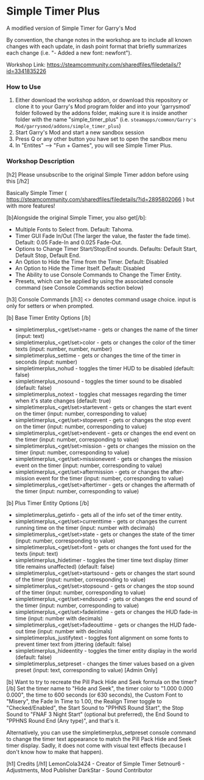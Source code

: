 # Simple Timer Plus
A modified version of Simple Timer for Garry's Mod

By convention, the change notes in the workshop are to include all known changes with each update, in dash point format that briefly summarizes each change (i.e. "- Added a new font: newfont").

Workshop Link: https://steamcommunity.com/sharedfiles/filedetails/?id=3341835226

### How to Use

1. Either download the workshop addon, or download this repository or clone it to your Garry's Mod program folder and into your 'garrysmod' folder followed by the addons folder, making sure it is inside another folder with the name "simple_timer_plus" (i.e. `steamapps/common/Garry's Mod/garrysmod/addons/simple_timer_plus`)
2. Start Garry's Mod and start a new sandbox session
3. Press Q or any other button you have set to open the sandbox menu
4. In "Entites" --> "Fun + Games", you will see Simple Timer Plus.

### Workshop Description

[h2] Please unsubscribe to the original Simple Timer addon before using this [/h2]

Basically Simple Timer ( https://steamcommunity.com/sharedfiles/filedetails/?id=2895802066 ) but with more features!

[b]Alongside the original Simple Timer, you also get[/b]:
- Multiple Fonts to Select from. Default: Tahoma.
- Timer GUI Fade In/Out (The larger the value, the faster the fade time). Default: 0.05 Fade-In and 0.025 Fade-Out.
- Options to Change Timer Start/Stop/End sounds. Defaults: Default Start, Default Stop, Default End.
- An Option to Hide the Time from the Timer. Default: Disabled
- An Option to Hide the Timer Itself. Default: Disabled
- The Ability to use Console Commands to Change the Timer Entity.
- Presets, which can be applied by using the associated console command (see Console Commands section below)

[h3] Console Commands [/h3]
<> denotes command usage choice. input is only for setters or when prompted.

[b] Base Timer Entity Options [/b]
- simpletimerplus_<get/set>name - gets or changes the name of the timer (input: text)
- simpletimerplus_<get/set>color - gets or changes the color of the timer texts (input: number, number, number)
- simpletimerplus_settime - gets or changes the time of the timer in seconds (input: number)
- simpletimerplus_nohud - toggles the timer HUD to be disabled (default: false)
- simpletimerplus_nosound - toggles the timer sound to be disabled (default: false)
- simpletimerplus_notext - toggles chat messages regarding the timer when it's state changes (default: true)
- simpletimerplus_<get/set>startevent - gets or changes the start event on the timer (input: number, corresponding to value)
- simpletimerplus_<get/set>stopevent - gets or changes the stop event on the timer (input: number, corresponding to value)
- simpletimerplus_<get/set>endevent - gets or changes the end event on the timer (input: number, corresponding to value)
- simpletimerplus_<get/set>mission - gets or changes the mission on the timer (input: number, corresponding to value)
- simpletimerplus_<get/set>missionevent - gets or changes the mission event on the timer (input: number, corresponding to value)
- simpletimerplus_<get/set>aftermission - gets or changes the after-mission event for the timer (input: number, corresponding to value)
- simpletimerplus_<get/set>aftertimer - gets or changes the aftermath of the timer (input: number, corresponding to value)

[b] Plus Timer Entity Options [/b]
- simpletimerplus_getinfo - gets all of the info set of the timer entity.
- simpletimerplus_<get/set>currenttime - gets or changes the current running time on the timer (input: number with decimals)
- simpletimerplus_<get/set>state - gets or changes the state of the timer (input: number, corresponding to value)
- simpletimerplus_<get/set>font - gets or changes the font used for the texts (input: text)
- simpletimerplus_hidetimer - toggles the timer time text display (timer title remains unaffected) (default: false)
- simpletimerplus_<get/set>startsound - gets or changes the start sound of the timer (input: number, corresponding to value)
- simpletimerplus_<get/set>stopsound - gets or changes the stop sound of the timer (input: number, corresponding to value)
- simpletimerplus_<get/set>endsound - gets or changes the end sound of the timer (input: number, corresponding to value)
- simpletimerplus_<get/set>fadeintime - gets or changes the HUD fade-in time (input: number with decimals)
- simpletimerplus_<get/set>fadeouttime - gets or changes the HUD fade-out time (input: number with decimals)
- simpletimerplus_justifytext - toggles font alignment on some fonts to prevent timer text from jittering (default: false)
- simpletimerplus_hideentity - toggles the timer entity display in the world (default: false)
- simpletimerplus_setpreset - changes the timer values based on a given preset (input: text, corresponding to value) [Admin Only]

[b] Want to try to recreate the Pill Pack Hide and Seek formula on the timer? [/b]
Set the timer name to "Hide and Seek", the timer color to "1.000 0.000 0.000", the time to 600 seconds (or 630 seconds), the Custom Font to "Misery", the Fade In Time to 1.00, the Realign Timer toggle to "Checked/Enabled", the Start Sound to "PPHNS Round Start", the Stop Sound to "FNAF 3 Night Start" (optional but preferred), the End Sound to "PPHNS Round End (Any type)", and that's it.

Alternatively, you can use the simpletimerplus_setpreset console command to change the timer text appearance to match the Pill Pack Hide and Seek timer display. Sadly, it does not come with visual text effects (because I don't know how to make that happen).

[h1] Credits [/h1]
LemonCola3424 - Creator of Simple Timer
Setnour6 - Adjustments, Mod Publisher
DarkStar - Sound Contributor
